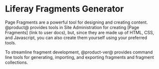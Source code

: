 # Liferay Fragments Generator

Page Fragments are a powerful tool for designing and creating content. 
@product@ provides tools in Site Administration for creating [Page Fragments] (link to user docs), 
but, since they are made up of HTML, CSS, and Javascript, you can also create 
them yourself using your preferred tools.

To streamline fragment development, @product-ver@ provides command line tools 
for generating, importing, and exporting fragments and fragment collections. 